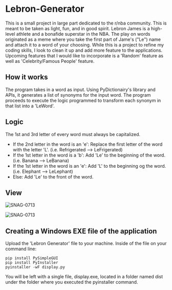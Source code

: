 # Lebron-Generator

This is a small project in large part dedicated to the r/nba community. This is meant to be taken as light, fun, and in good spirit. Lebron James is a high-level athlete and a bonafide superstar in the NBA. The play on words originated as a meme where you take the first part of Jame's ("Le") name and attach it to a word of your choosing.   While this is a project to refine my coding skills, I look to clean it up and add more feature to the applications.  Upcoming features that I would like to incorporate is a 'Random' feature as well as 'Celebrity/Famous People' feature.

## How it works

The program takes in a word as input. Using PyDictionairy's library and APIs, it generates a list of synonyms for the input word. The program proceeds to execute the logic programmed to transform each synonym in that list into a 'LeWord'. 

## Logic

The 1st and 3rd letter of every word must always be capitalized.

* If the 2nd letter in the word is an 'e': Replace the first letter of the word with the letter 'L'. (i.e. Refrigerated --> LeFrigerated)
* If the 1st letter in the word is a 'b': Add 'Le' to the beginning of the word. (i.e. Banana --> LeBanana)
* If the 1st letter in the word is an 'e': Add 'L' to the beginning og the word. (i.e. Elephant --> LeLephant)
* Else: Add 'Le' to the front of the word.

## View

![SNAG-0713](https://i.imgur.com/pBBLK3U.png)

![SNAG-0713](https://i.imgur.com/ZZnmlK2.png)

## Creating a Windows EXE file of the application

Upload the 'Lebron Generator' file to your machine. Inside of the file on your command line:
```
pip install PySimpleGUI
pip install PyInstaller
pyinstaller -wF display.py
```
You will be left with a single file, display.exe, located in a folder named dist under the folder where you executed the pyinstaller command.
